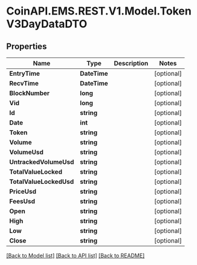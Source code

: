 # CoinAPI.EMS.REST.V1.Model.TokenV3DayDataDTO

## Properties

Name | Type | Description | Notes
------------ | ------------- | ------------- | -------------
**EntryTime** | **DateTime** |  | [optional] 
**RecvTime** | **DateTime** |  | [optional] 
**BlockNumber** | **long** |  | [optional] 
**Vid** | **long** |  | [optional] 
**Id** | **string** |  | [optional] 
**Date** | **int** |  | [optional] 
**Token** | **string** |  | [optional] 
**Volume** | **string** |  | [optional] 
**VolumeUsd** | **string** |  | [optional] 
**UntrackedVolumeUsd** | **string** |  | [optional] 
**TotalValueLocked** | **string** |  | [optional] 
**TotalValueLockedUsd** | **string** |  | [optional] 
**PriceUsd** | **string** |  | [optional] 
**FeesUsd** | **string** |  | [optional] 
**Open** | **string** |  | [optional] 
**High** | **string** |  | [optional] 
**Low** | **string** |  | [optional] 
**Close** | **string** |  | [optional] 

[[Back to Model list]](../README.md#documentation-for-models) [[Back to API list]](../README.md#documentation-for-api-endpoints) [[Back to README]](../README.md)

